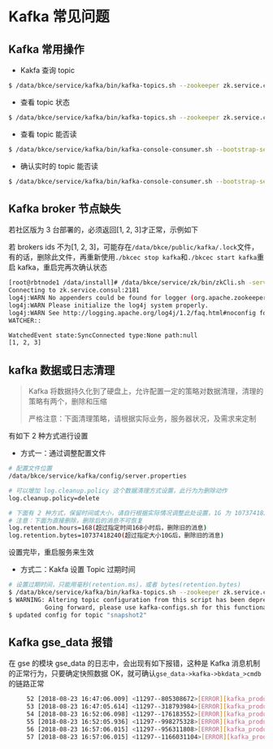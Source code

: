 # Kafka 常见问题
## Kafka 常用操作

- Kakfa 查询 topic

```bash
$ /data/bkce/service/kafka/bin/kafka-topics.sh --zookeeper zk.service.consul:2181/common_kafka --describe | grep Topic
```

- 查看 topic 状态

```bash
$ /data/bkce/service/kafka/bin/kafka-topics.sh --zookeeper zk.service.consul:2181/common_kafka --describe --topic connect-configs.tsdb
```

- 查看 topic 能否读

```bash
$ /data/bkce/service/kafka/bin/kafka-console-consumer.sh --bootstrap-server kafka.service.consul:9092 --topic connect-configs.tsdb --from-beginning | head
```

- 确认实时的 topic 能否读

```bash
$ /data/bkce/service/kafka/bin/kafka-console-consumer.sh --bootstrap-server kafka.service.consul:9092 --topic connect-configs.etl --from-beginning | head
```

## Kafka broker 节点缺失

若社区版为 3 台部署的，必须返回[1, 2, 3]才正常，示例如下

若 brokers ids 不为[1, 2, 3]，可能存在`/data/bkce/public/kafka/.lock`文件，有的话，删除此文件，再重新使用`./bkcec stop kafka`和`./bkcec start kafka`重启 kafka，重启完再次确认状态

```bash
[root@rbtnode1 /data/install]# /data/bkce/service/zk/bin/zkCli.sh -server zk.service.consul:2181 ls /common_kafka/brokers/ids
Connecting to zk.service.consul:2181
log4j:WARN No appenders could be found for logger (org.apache.zookeeper.ZooKeeper).
log4j:WARN Please initialize the log4j system properly.
log4j:WARN See http://logging.apache.org/log4j/1.2/faq.html#noconfig for more info.
WATCHER::

WatchedEvent state:SyncConnected type:None path:null
[1, 2, 3]
```

## kafka 数据或日志清理

> Kafka 将数据持久化到了硬盘上，允许配置一定的策略对数据清理，清理的策略有两个，删除和压缩
>
> 严格注意：下面清理策略，请根据实际业务，服务器状况，及需求来定制

有如下 2 种方式进行设置

- 方式一：通过调整配置文件

```bash
# 配置文件位置
/data/bkce/service/kafka/config/server.properties

# 可以增加 log.cleanup.policy 这个数据清理方式设置，此行为为删除动作
log.cleanup.policy=delete

# 下面有 2 种方式，保留时间或大小，请自行根据实际情况调整此处设置，1G 为 1073741824。具体保留大小根据实际情况设置
# 注意：下面为直接删除，删除后的消息不可恢复
log.retention.hours=168(超过指定时间168小时后，删除旧的消息)
log.retention.bytes=10737418240(超过指定大小10G后，删除旧的消息)
```

设置完毕，重启服务来生效

- 方式二：Kakfa 设置 Topic 过期时间

```bash
# 设置过期时间，只能用毫秒(retention.ms)，或者 bytes(retention.bytes)
$ /data/bkce/service/kafka/bin/kafka-topics.sh --zookeeper zk.service.consul:2181/common_kafka --topic snapshot2 --alter --config retention.ms=17280000
$ WARNING: Altering topic configuration from this script has been deprecated and may be removed in future releases.
		  Going forward, please use kafka-configs.sh for this functionality
$ updated config for topic "snapshot2"
```

## Kafka gse_data 报错

在 gse 的模块 gse_data 的日志中，会出现有如下报错，这种是 Kafka 消息机制的正常行为，只要确定快照数据 OK，就可确认`gse_data->kafka->bkdata_>cmdb`的链路正常

```bash
     52 [2018-08-23 16:47:06.009] <11297--805308672>[ERROR][kafka_producer:18]KAFKA-3-ERROR: rdkafka#producer-15 10.X.X.X:9092/1: Receive failed: Disconnected
     53 [2018-08-23 16:47:05.614] <11297--318793984>[ERROR][kafka_producer:18]KAFKA-3-ERROR: rdkafka#producer-4 kafka.service.consul:9092/bootstrap: Receive failed: Disconnected
     54 [2018-08-23 16:52:06.098] <11297--176183552>[ERROR][kafka_producer:18]KAFKA-3-ERROR: rdkafka#producer-12 10.X.X.X:9092/1: Receive failed: Disconnected
     55 [2018-08-23 16:52:05.936] <11297--998275328>[ERROR][kafka_producer:18]KAFKA-3-ERROR: rdkafka#producer-14 10.178.181.35:9092/3: Receive failed: Disconnected
     56 [2018-08-23 16:57:06.015] <11297--956311808>[ERROR][kafka_producer:18]KAFKA-3-ERROR: rdkafka#producer-16 10.178.181.35:9092/3: Receive failed: Disconnected
     57 [2018-08-23 16:57:06.015] <11297--1166031104>[ERROR][kafka_producer:18]KAFKA-3-FAIL: rdkafka#producer-12 kafka.service.consul:9092/bootstrap: Receive failed: Disconnected
```
